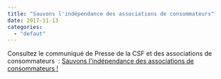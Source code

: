 ```yaml
---
title: "Sauvons l'indépendance des associations de consommateurs"
date: 2017-11-13
categories: 
  - "defaut"
---
```


Consultez le communiqué de Presse de la CSF et des associations de consommateurs  : [Sauvons l'indépendance des associations de consommateurs !](/uploads/CP-commun-associations-de-consommateurs-PLF2018.pdf)
